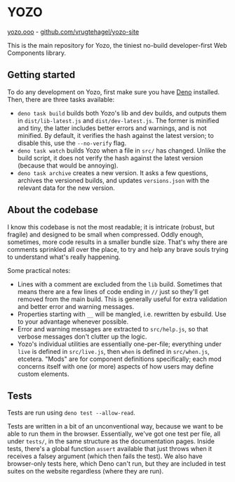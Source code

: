 # YOZO

[yozo.ooo](https://yozo.ooo/) - [github.com/vrugtehagel/yozo-site](https://github.com/vrugtehagel/yozo-site/)

This is the main repository for Yozo, the tiniest no-build developer-first Web Components library.

## Getting started

To do any development on Yozo, first make sure you have [Deno](https://deno.com/) installed. Then, there are three tasks available:
- `deno task build` builds both Yozo's lib and dev builds, and outputs them in `dist/lib-latest.js` and `dist/dev-latest.js`. The former is minified and tiny, the latter includes better errors and warnings, and is not minified. By default, it verifies the hash against the latest version; to disable this, use the `--no-verify` flag.
- `deno task watch` builds Yozo when a file in `src/` has changed. Unlike the build script, it does not verify the hash against the latest version (because that would be annoying).
- `deno task archive` creates a new version. It asks a few questions, archives the versioned builds, and updates `versions.json` with the relevant data for the new version.

## About the codebase

I know this codebase is not the most readable; it is intricate (robust, but fragile) and designed to be small when compressed. Oddly enough, sometimes, more code results in a smaller bundle size. That's why there are comments sprinkled all over the place, to try and help any brave souls trying to understand what's really happening.

Some practical notes:
- Lines with a comment are excluded from the `lib` build. Sometimes that means there are a few lines of code ending in `//` just so they'll get removed from the main build. This is generally useful for extra validation and better error and warning messages.
- Properties starting with `__` will be mangled, i.e. rewritten by esbuild. Use to your advantage whenever possible.
- Error and warning messages are extracted to `src/help.js`, so that verbose messages don't clutter up the logic.
- Yozo's individual utilities are essentially one-per-file; everything under `live` is defined in `src/live.js`, then `when` is defined in `src/when.js`, etcetera. "Mods" are for component definitions specifically; each mod concerns itself with one (or more) aspects of how users may define custom elements.

## Tests

Tests are run using `deno test --allow-read`.

Tests are written in a bit of an unconventional way, because we want to be able to run them in the browser. Essentially, we've got one test per file, all under `tests/`, in the same structure as the documentation pages. Inside tests, there's a global function `assert` available that just throws when it receives a falsey argument (which then fails the test). We also have browser-only tests here, which Deno can't run, but they are included in test suites on the website regardless (where they are run).
